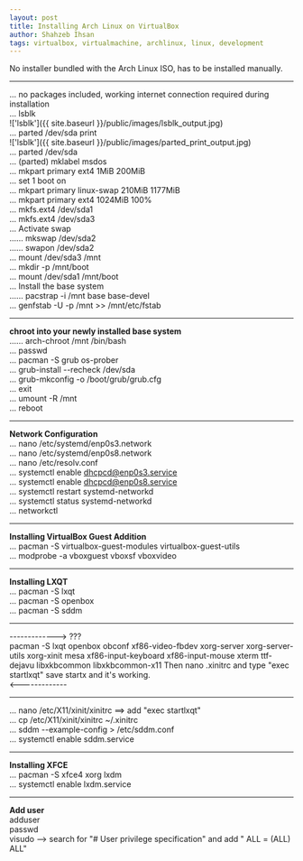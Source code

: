 ```yaml
---
layout: post
title: Installing Arch Linux on VirtualBox
author: Shahzeb Ihsan
tags: virtualbox, virtualmachine, archlinux, linux, development
---
```


No installer bundled with the Arch Linux ISO, has to be installed manually. <!--more-->

--------------------

... no packages included, working internet connection required during installation  
... lsblk  
!['lsblk']({{ site.baseurl }}/public/images/lsblk_output.jpg)  
... parted /dev/sda print  
!['lsblk']({{ site.baseurl }}/public/images/parted_print_output.jpg)  
... parted /dev/sda  
... (parted) mklabel msdos  
... mkpart primary ext4 1MiB 200MiB  
... set 1 boot on  
... mkpart primary linux-swap 210MiB 1177MiB  
... mkpart primary ext4 1024MiB 100%  
... mkfs.ext4 /dev/sda1  
... mkfs.ext4 /dev/sda3  
... Activate swap  
...... mkswap /dev/sda2  
...... swapon /dev/sda2  
... mount /dev/sda3 /mnt  
... mkdir -p /mnt/boot  
... mount /dev/sda1 /mnt/boot  
... Install the base system  
...... pacstrap -i /mnt base base-devel  
... genfstab -U -p /mnt >> /mnt/etc/fstab  

--------------------

**chroot into your newly installed base system**  
...... arch-chroot /mnt /bin/bash  
... passwd  
... pacman -S grub os-prober  
... grub-install --recheck /dev/sda  
... grub-mkconfig -o /boot/grub/grub.cfg  
... exit  
... umount -R /mnt  
... reboot  

--------------------

**Network Configuration**  
... nano /etc/systemd/enp0s3.network  
... nano /etc/systemd/enp0s8.network  
... nano /etc/resolv.conf  
... systemctl enable dhcpcd@enp0s3.service  
... systemctl enable dhcpcd@enp0s8.service  
... systemctl restart systemd-networkd  
... systemctl status systemd-networkd  
... networkctl  

---------------------

**Installing VirtualBox Guest Addition**  
... pacman -S virtualbox-guest-modules virtualbox-guest-utils  
... modprobe -a vboxguest vboxsf vboxvideo  

---------------------

**Installing LXQT**  
... pacman -S lxqt  
... pacman -S openbox  
... pacman -S sddm  

---------------------

-------------> ???  
pacman -S lxqt openbox obconf xf86-video-fbdev xorg-server xorg-server-utils xorg-xinit mesa xf86-input-keyboard xf86-input-mouse xterm ttf-dejavu libxkbcommon libxkbcommon-x11
Then nano .xinitrc and type "exec startlxqt" save
startx and it's working.  
<-------------  

--------------------

... nano /etc/X11/xinit/xinitrc ==> add "exec startlxqt"  
... cp /etc/X11/xinit/xinitrc ~/.xinitrc  
... sddm --example-config > /etc/sddm.conf  
... systemctl enable sddm.service  

--------------------

**Installing XFCE**  
... pacman -S xfce4 xorg lxdm  
... systemctl enable lxdm.service  

--------------------

**Add user**  
adduser <username>  
passwd <username>  
visudo --> search for "# User privilege specification" and add "<username> ALL = (ALL) ALL"  
